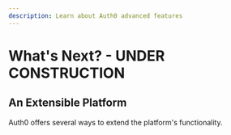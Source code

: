 ```yaml
---
description: Learn about Auth0 advanced features
---
```

# What's Next? - UNDER CONSTRUCTION

## An Extensible Platform

Auth0 offers several ways to extend the platform's functionality.